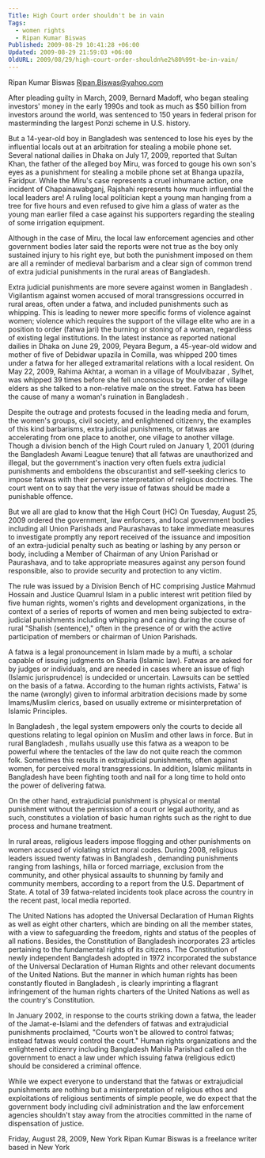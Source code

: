 ```yaml
---
Title: High Court order shouldn't be in vain
Tags:
  - women rights
  - Ripan Kumar Biswas
Published: 2009-08-29 10:41:28 +06:00
Updated: 2009-08-29 21:59:03 +06:00
OldURL: 2009/08/29/high-court-order-shouldn%e2%80%99t-be-in-vain/
---
```


Ripan Kumar Biswas 
Ripan.Biswas@yahoo.com 

After pleading guilty in March, 2009, Bernard Madoff, who began stealing investors' money in the early 1990s and took as much as $50 billion from investors around the world, was sentenced to 150 years in federal prison for masterminding the largest Ponzi scheme in U.S. history. 

But a 14-year-old boy in Bangladesh was sentenced to lose his eyes by the influential locals out at an arbitration for stealing a mobile phone set. Several national dailies in Dhaka on July 17, 2009, reported that Sultan Khan, the father of the alleged boy Miru, was forced to gouge his own son's eyes as a punishment for stealing a mobile phone set at Bhanga upazila, Faridpur. While the Miru's case represents a cruel inhumane action, one incident of Chapainawabganj, Rajshahi represents how much influential the local leaders are! A ruling local politician kept a young man hanging from a tree for five hours and even refused to give him a glass of water as the young man earlier filed a case against his supporters regarding the stealing of some irrigation equipment. 

Although in the case of Miru, the local law enforcement agencies and other government bodies later said the reports were not true as the boy only sustained injury to his right eye, but both the punishment imposed on them are all a reminder of medieval barbarism and a clear sign of common trend of extra judicial punishments in the rural areas of Bangladesh. 

Extra judicial punishments are more severe against women in Bangladesh . Vigilantism against women accused of moral transgressions occurred in rural areas, often under a fatwa, and included punishments such as whipping. This is leading to newer more specific forms of violence against women; violence which requires the support of the village elite who are in a position to order (fatwa jari) the burning or stoning of a woman, regardless of existing legal institutions. In the latest instance as reported national dailies in Dhaka on June 29, 2009, Peyara Begum, a 45-year-old widow and mother of five of Debidwar upazila in Comilla, was whipped 200 times under a fatwa for her alleged extramarital relations with a local resident. On May 22, 2009, Rahima Akhtar, a woman in a village of Moulvibazar , Sylhet, was whipped 39 times before she fell unconscious by the order of village elders as she talked to a non-relative male on the street. Fatwa has been the cause of many a woman's ruination in Bangladesh . 

Despite the outrage and protests focused in the leading media and forum, the women's groups, civil society, and enlightened citizenry, the examples of this kind barbarisms, extra judicial punishments, or fatwas are accelerating from one place to another, one village to another village. Though a division bench of the High Court ruled on January 1, 2001 (during the Bangladesh Awami League tenure) that all fatwas are unauthorized and illegal, but the government's inaction very often fuels extra judicial punishments and emboldens the obscurantist and self-seeking clerics to impose fatwas with their perverse interpretation of religious doctrines. The court went on to say that the very issue of fatwas should be made a punishable offence. 

But we all are glad to know that the High Court (HC) On Tuesday, August 25, 2009 ordered the government, law enforcers, and local government bodies including all Union Parishads and Paurashavas to take immediate measures to investigate promptly any report received of the issuance and imposition of an extra-judicial penalty such as beating or lashing by any person or body, including a Member of Chairman of any Union Parishad or Paurashava, and to take appropriate measures against any person found responsible, also to provide security and protection to any victim.   

The rule was issued by a Division Bench of HC comprising Justice Mahmud Hossain and Justice Quamrul Islam in a public interest writ petition filed by five human rights, women's rights and development organizations, in the context of a series of reports of women and men being subjected to extra-judicial punishments including whipping and caning during the course of rural "Shalish (sentence)," often in the presence of or with the active participation of members or chairman of Union Parishads. 

A fatwa is a legal pronouncement in Islam made by a mufti, a scholar capable of issuing judgments on Sharia (Islamic law). Fatwas are asked for by judges or individuals, and are needed in cases where an issue of fiqh (Islamic jurisprudence) is undecided or uncertain. Lawsuits can be settled on the basis of a fatwa. According to the human rights activists, Fatwa' is the name (wrongly) given to informal arbitration decisions made by some Imams/Muslim clerics, based on usually extreme or misinterpretation of Islamic Principles. 

In Bangladesh , the legal system empowers only the courts to decide all questions relating to legal opinion on Muslim and other laws in force. But in rural Bangladesh , mullahs usually use this fatwa as a weapon to be powerful where the tentacles of the law do not quite reach the common folk. Sometimes this results in extrajudicial punishments, often against women, for perceived moral transgressions. In addition, Islamic militants in Bangladesh have been fighting tooth and nail for a long time to hold onto the power of delivering fatwa. 

On the other hand, extrajudicial punishment is physical or mental punishment without the permission of a court or legal authority, and as such, constitutes a violation of basic human rights such as the right to due process and humane treatment. 

In rural areas, religious leaders impose flogging and other punishments on women accused of violating strict moral codes. During 2008, religious leaders issued twenty fatwas in Bangladesh , demanding punishments ranging from lashings, hilla or forced marriage, exclusion from the community, and other physical assaults to shunning by family and community members, according to a report from the U.S. Department of State. A total of 39 fatwa-related incidents took place across the country in the recent past, local media reported. 

The United Nations has adopted the Universal Declaration of Human Rights as well as eight other charters, which are binding on all the member states, with a view to safeguarding the freedom, rights and status of the peoples of all nations. Besides, the Constitution of Bangladesh incorporates 23 articles pertaining to the fundamental rights of its citizens. The Constitution of newly independent Bangladesh adopted in 1972 incorporated the substance of the Universal Declaration of Human Rights and other relevant documents of the United Nations. But the manner in which human rights has been constantly flouted in Bangladesh , is clearly imprinting a flagrant infringement of the human rights charters of the United Nations as well as the country's Constitution. 

In January 2002, in response to the courts striking down a fatwa, the leader of the Jamat-e-Islami and the defenders of fatwas and extrajudicial punishments proclaimed, "Courts won't be allowed to control fatwas; instead fatwas would control the court." Human rights organizations and the enlightened citizenry including Bangladesh Mahila Parishad called on the government to enact a law under which issuing fatwa (religious edict) should be considered a criminal offence. 

While we expect everyone to understand that the fatwas or extrajudicial punishments are nothing but a misinterpretation of religious ethos and exploitations of religious sentiments of simple people, we do expect that the government body including civil administration and the law enforcement agencies shouldn't stay away from the atrocities committed in the name of dispensation of justice. 


Friday, August 28, 2009, New York 
Ripan Kumar Biswas is a freelance writer based in New York 
